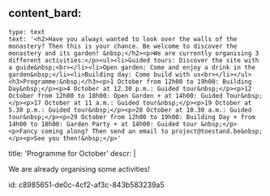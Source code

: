 content_bard:
  -
    type: text
    text: '<h2>Have you always wanted to look over the walls of the monastery? Then this is your chance. Be welcome to discover the monastery and its garden! &nbsp;</h2><p>We are currently organising 3 different activities:</p><ul><li>Guided tours: Discover the site with a guide&nbsp;<br></li><li>Open garden: Come and enjoy a drink in the garden&nbsp;</li><li>Building day: Come build with us<br></li></ul><h3>Programme:&nbsp;</h3><p>1 October from 12h00 to 19h00: Building Day&nbsp;</p><p>4 October at 12.30 p.m.: Guided tour&nbsp;</p><p>12 October from 12h00 to 18h00: Open Garden + at 14h00: Guided Tour&nbsp;</p><p>17 October at 11 a.m.: Guided tour&nbsp;</p><p>19 October at 5.30 p.m.: Guided tour&nbsp;</p><p>28 October at 10.30 a.m.: Guided tour&nbsp;</p><p>29 October from 12h00 to 19h00: Building Day + from 14h00 to 18h00: Garden Party + at 14h00: Guided tour &nbsp;</p><p>Fancy coming along? Then send an email to project@toestand.be&nbsp;</p><p>See you then!&nbsp;</p>'
title: 'Programme for October'
descr: |
  <p>We are already organising some activities!
  </p>
  
id: c8985651-de0c-4cf2-af3c-843b583239a5
